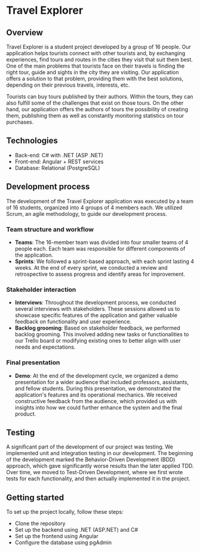 # Travel Explorer
## Overview

Travel Explorer is a student project developed by a group of 16 people. Our application helps tourists connect with other tourists and, by exchanging experiences, find tours and routes in the cities they visit that suit them best. One of the main problems that tourists face on their travels is finding the right tour, guide and sights in the city they are visiting. Our application offers a solution to that problem, providing them with the best solutions, depending on their previous travels, interests, etc.

Tourists can buy tours published by their authors. Within the tours, they can also fulfill some of the challenges that exist on those tours. On the other hand, our application offers the authors of tours the possibility of creating them, publishing them as well as constantly monitoring statistics on tour purchases.

## Technologies
- Back-end: C# with .NET (ASP .NET)
- Front-end: Angular + REST services
- Database: Relational (PostgreSQL)

## Development process

The development of the Travel Explorer application was executed by a team of 16 students, organized into 4 groups of 4 members each. We utilized Scrum, an agile methodology, to guide our development process.

### Team structure and workflow

- **Teams**: The 16-member team was divided into four smaller teams of 4 people each. Each team was responsible for different components of the application.
- **Sprints**: We followed a sprint-based approach, with each sprint lasting 4 weeks. At the end of every sprint, we conducted a review and retrospective to assess progress and identify areas for improvement.

### Stakeholder interaction

- **Interviews**: Throughout the development process, we conducted several interviews with stakeholders. These sessions allowed us to showcase specific features of the application and gather valuable feedback on functionality and user experience.
- **Backlog grooming**: Based on stakeholder feedback, we performed backlog grooming. This involved adding new tasks or functionalities to our Trello board or modifying existing ones to better align with user needs and expectations.

### Final presentation

- **Demo**: At the end of the development cycle, we organized a demo presentation for a wider audience that included professors, assistants, and fellow students. During this presentation, we demonstrated the application's features and its operational mechanics. We received constructive feedback from the audience, which provided us with insights into how we could further enhance the system and the final product.

## Testing

A significant part of the development of our project was testing. We implemented unit and integration testing in our development. The beginning of the development marked the Behavior-Driven Development (BDD) approach, which gave significantly worse results than the later applied TDD. Over time, we moved to Test-Driven Development, where we first wrote tests for each functionality, and then actually implemented it in the project.

## Getting started

To set up the project locally, follow these steps:

- Clone the repository
- Set up the backend using .NET (ASP.NET) and C#
- Set up the frontend using Angular
- Configure the database using pgAdmin
